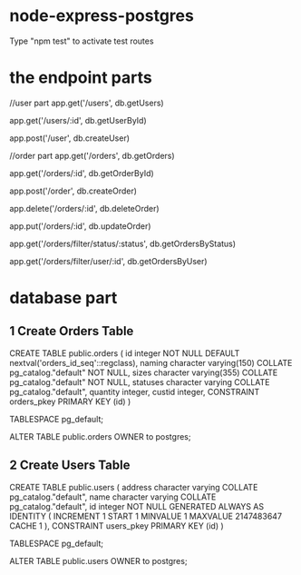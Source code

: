 # node-express-postgres

Type "npm test" to activate test routes

# the endpoint parts

//user part
app.get('/users', db.getUsers)

app.get('/users/:id', db.getUserById)

app.post('/user', db.createUser)

//order part
app.get('/orders', db.getOrders)

app.get('/orders/:id', db.getOrderById)

app.post('/order', db.createOrder)

app.delete('/orders/:id', db.deleteOrder)

app.put('/orders/:id', db.updateOrder)

app.get('/orders/filter/status/:status', db.getOrdersByStatus)

app.get('/orders/filter/user/:id', db.getOrdersByUser)


# database part

## 1 Create Orders Table
CREATE TABLE public.orders
(
    id integer NOT NULL DEFAULT nextval('orders_id_seq'::regclass),
    naming character varying(150) COLLATE pg_catalog."default" NOT NULL,
    sizes character varying(355) COLLATE pg_catalog."default" NOT NULL,
    statuses character varying COLLATE pg_catalog."default",
    quantity integer,
    custid integer,
    CONSTRAINT orders_pkey PRIMARY KEY (id)
)

TABLESPACE pg_default;

ALTER TABLE public.orders
    OWNER to postgres;

## 2 Create Users Table
CREATE TABLE public.users
(
    address character varying COLLATE pg_catalog."default",
    name character varying COLLATE pg_catalog."default",
    id integer NOT NULL GENERATED ALWAYS AS IDENTITY ( INCREMENT 1 START 1 MINVALUE 1 MAXVALUE 2147483647 CACHE 1 ),
    CONSTRAINT users_pkey PRIMARY KEY (id)
)

TABLESPACE pg_default;

ALTER TABLE public.users
    OWNER to postgres;